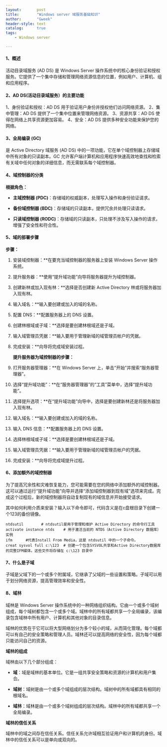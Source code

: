 ```yaml
---
layout:       post
title:        "Windows server 域服务基础知识"
author:       "Gweek"
header-style: text
catalog:      true
tags:
    - Windows server

---
```


#### **1、概述**

活动目录域服务 (AD DS) 是 Windows Server 操作系统中的核心身份验证和授权服务。它提供了一个集中存储和管理网络资源信息的位置，例如用户、计算机、组和应用程序。

#### 2、AD DS(活动目录域服务）的主要功能

1、身份验证和授权：AD DS 用于验证用户身份并授权他们访问网络资源。 2、集中管理：AD DS 提供了一个集中位置来管理网络资源。 3、资源共享：AD DS 使得在网络上共享资源更加容易。 4、安全：AD DS 提供多种安全功能来保护您的网络。

#### **3、全局编录 (GC)** 

是 Active Directory 域服务 (AD DS) 中的一项功能，它在单个域控制器上存储域中所有对象的只读副本。GC 允许客户端计算机和应用程序快速高效地查找和检索有关域中任何对象的详细信息，而无需联系每个域控制器。

#### 4、域控制器的分类

   **根据角色：**

- **主域控制器 (PDC)**：存储域的权威副本，处理写入操作和身份验证请求。

- **备份域控制器 (BDC)**：存储域的只读副本，提供冗余并处理只读请求。

- **只读域控制器 (RODC)**：存储域的只读副本，只处理不涉及写入操作的请求，增强了安全性和符合性。

#### 5、域的部署步骤

   **步骤：**

1. 安装域控制器：**在要充当域控制器的服务器上安装 Windows Server 操作系统。

1. 提升服务器：**使用“提升域功能”向导将服务器提升为域控制器。

1. 创建新林或加入现有林：**选择是否创建新 Active Directory 林或将服务器加入现有林。

1. 输入域名：**输入要创建或加入的域的名称。

1. 配置 DNS：**配置服务器上的 DNS 设置。

1. 创建林根域或子域：**选择是要创建林根域还是子域。

1. 输入域管理员凭据：**输入要用于管理新域的域管理员帐户的凭据。

1. 完成安装：**向导将完成域安装过程。

   **提升服务器为域控制器的步骤：**

1. 打开服务器管理器：**在 Windows Server 上，单击“开始”并搜索“服务器管理器”。

1. 选择“提升域功能”：**在“服务器管理器”的“工具”菜单中，选择“提升域功能”。

1. 选择提升选项：**在“提升域功能”向导中，选择是要创建新林还是将服务器加入现有林。

1. 输入域名：**输入要创建或加入的域的名称。

1. 输入 DNS 信息：**配置服务器上的 DNS 设置。

1. 选择林根域或子域：**选择是要创建林根域还是子域。

1. 输入域管理员凭据：**输入要用于管理新域的域管理员帐户的凭据。

1. 完成安装：**向导将完成域提升过程。

#### 6、添加额外的域控制器

为了提高冗余性和灾难恢复能力，您可能需要在您的网络中添加额外的域控制器。这可以通过运行“提升域功能”向导并选择“添加域控制器到现有域”选项来完成。完成这个过程后，新的域控制器将自动复制现有的域信息并开始接受请求。

其中如何利用介质来安装？输入以下命令即可，代码含义是在c盘根目录下创建一个123的备份镜像。

```
ntdsutil        # ntdsutil是用于管理和维护 Active Directory 的命令行工具
activate instance ntds    # 用于激活当前的 NTDS（Active Directory 数据库）实例
ifm      #代表Install From Media，这是 ntdsutil 中的一个子命令。
creat sysvol full c:\123  # 创建一个包含SYSVOL共享和Active Directory数据库的完整IFM媒体。这些文件将存储在 c:\123 目录中
```

#### 7、什么是子域

子域是父域下的一个或多个附属域，它继承了父域的一些设置和策略。子域可以用于划分网络资源，提高管理效率和安全性。

#### 8、域林

域林是 Windows Server 操作系统中的一种网络组织结构。它由一个或多个域树组成，每个域树都包含一个或多个域。域林中的所有域都共享一个全局编录，该编录包含域林中所有用户、计算机和其他对象的目录信息。

域林的优势在于它可以将大型网络划分为多个较小的域，从而简化管理。每个域都可以有自己的安全策略和管理人员。域林还可以提高网络的安全性，因为每个域都只能访问自己的资源。

**域林的组成**

域林由以下几个部分组成：

- **域**：域是域林的基本单位。它是一组共享安全策略和资源的计算机和用户集合。

- **域树**：域树是由一个或多个域组成的层次结构。域树中的所有域都具有相同的根域名。

- **域林**：域林是由一个或多个域树组成的层次结构。域林中的所有域都共享一个全局编录。

**域林的信任关系**

域林中的域之间存在信任关系。信任关系允许域相互验证用户和计算机的身份。域林中的信任关系可以是单向或双向的。
